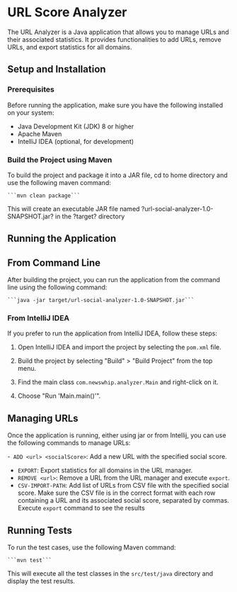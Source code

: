 # URL Score Analyzer
The URL Analyzer is a Java application that allows you to manage URLs and their associated statistics. It provides functionalities to add URLs, remove URLs, and export statistics for all domains.

## Setup and Installation

### Prerequisites

Before running the application, make sure you have the following installed on your system:

- Java Development Kit (JDK) 8 or higher
- Apache Maven
- IntelliJ IDEA (optional, for development)

### Build the Project using Maven

To build the project and package it into a JAR file, cd to home directory and use the following maven command:

    ```mvn clean package```

This will create an executable JAR file named ?url-social-analyzer-1.0-SNAPSHOT.jar? in the ?target? directory

## Running the Application

## From Command Line

After building the project, you can run the application from the command line using the following command:

    ```java -jar target/url-social-analyzer-1.0-SNAPSHOT.jar```

### From IntelliJ IDEA

If you prefer to run the application from IntelliJ IDEA, follow these steps:

1. Open IntelliJ IDEA and import the project by selecting the `pom.xml` file.

1. Build the project by selecting "Build" > "Build Project" from the top menu.

1. Find the main class `com.newswhip.analyzer.Main` and right-click on it.

1. Choose "Run 'Main.main()'".

## Managing URLs

Once the application is running, either using jar or from Intellij, you can use the following commands to manage URLs:

-``` ADD <url> <socialScore>```: Add a new URL with the specified social score.
- ```EXPORT```: Export statistics for all domains in the URL manager.
- ```REMOVE <url>```: Remove a URL from the URL manager and execute ```export```.
- ```CSV-IMPORT-PATH```:  Add list of URLs from CSV file with the specified social score. Make sure the CSV file is in the correct format with each row containing a URL and its associated social score, separated by commas. Execute ```export``` command to see the results

## Running Tests

To run the test cases, use the following Maven command:

    ```mvn test```

This will execute all the test classes in the `src/test/java` directory and display the test results.
